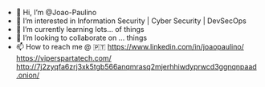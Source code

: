 - 👋 Hi, I’m @Joao-Paulino
- 👀 I’m interested in Information Security | Cyber Security | DevSecOps
- 🌱 I’m currently learning lots... of things
- 💞️ I’m looking to collaborate on ... things
- 📫 How to reach me @ :portugal: https://www.linkedin.com/in/joaopaulino/  https://viperspartatech.com/ http://7j2zyqfa6zrj3xk5tgb566anqmrasq2mjerhhiwdyprwcd3ggnqnpaad.onion/


<!---
Joao-Paulino/Joao-Paulino is a ✨ special ✨ repository because its `README.md` (this file) appears on your GitHub profile.
You can click the Preview link to take a look at your changes.
--->

